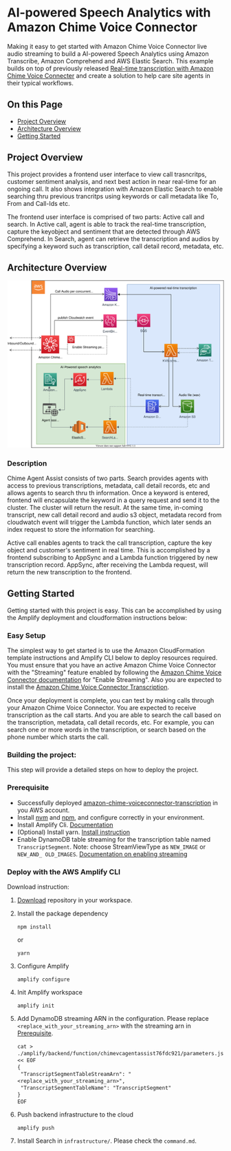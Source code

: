 # AI-powered Speech Analytics with Amazon Chime Voice Connector

Making it easy to get started with Amazon Chime Voice Connector live audio streaming to build a AI-powered Speech Analytics using Amazon Transcribe, Amazon Comprehend and AWS Elastic Search. This example builds on top of previously released [Real-time transcription with Amazon Chime Voice Connecter](https://github.com/aws-samples/amazon-chime-voiceconnector-transcription) and create a solution to help care site agents in their typical workflows.

## On this Page
- [Project Overview](#project-overview)
- [Architecture Overview](#architecture-overview)
- [Getting Started](#getting-started)

## Project Overview

This project provides a frontend user interface to view call trasncritps, customer sentiment analysis, and next best action in near real-time for an ongoing call. It also shows integration with Amazon Elastic Search to enable searching thru previous trancritps using keywords or call metadata like To, From and Call-Ids etc.

The frontend user interface is comprised of two parts: Active call and search. In Active call, agent is able to track the real-time transcription, capture the keyobject and sentiment that are detected through AWS Comprehend. In Search, agent can retrieve the transcription and audios by specifying a keyword such as transcription, call detail record, metadata, etc.

## Architecture Overview
![](images/agent-assist.svg)

### Description
Chime Agent Assist consists of two parts. Search provides agents with access to previous transcriptions, metadata, call detail records, etc and allows agents to search thru th information. Once a keyword is entered, frontend will encapsulate the keyword in a query request and send it to the cluster. The cluster will return the result. At the same time, in-coming transcript, new call detail record and audio s3 object, metadata record from cloudwatch event will trigger the Lambda function, which later sends an index request to store the information for searching.

Active call enables agents to track the call transcription, capture the key object and customer's sentiment in real time. This is accomplished by a frontend subscribing to AppSync and a Lambda function triggered by new transcription record. AppSync, after receiving the Lambda request, will return the new transcription to the frontend.

## Getting Started
Getting started with this project is easy. This can be accomplished by using the Amplify deployment and cloudformation instructions below:

### Easy Setup

The simplest way to get started is to use the Amazon CloudFormation template instructions and Amplify CLI below to deploy resources required. You must ensure that you have an active Amazon Chime Voice Connector with the "Streaming" feature enabled by following the [Amazon Chime Voice Connector documentation](https://docs.aws.amazon.com/chime/latest/ag/start-kinesis-vc.html) for "Enable Streaming". Also you are expected to install the [Amazon Chime Voice Connector Transcription](https://github.com/aws-samples/amazon-chime-voiceconnector-transcription).

Once your deployment is complete, you can test by making calls through your Amazon Chime Voice Connector. You are expected to receive transcription as the call starts. And you are able to search the call based on the transcription, metadata, call detail records, etc. For example, you can search one or more words in the transcription, or search based on the phone number which starts the call.

### Building the project:

This step will provide a detailed steps on how to deploy the project.

### Prerequisite
- Successfully deployed [amazon-chime-voiceconnector-transcription]((https://github.com/aws-samples/amazon-chime-voiceconnector-transcription)) in you AWS account.
- Install [nvm](https://github.com/nvm-sh/nvm) and [npm](https://www.npmjs.com/get-npm), and configure correctly in your environment.
- Install Amplify Cli. [Documentation](https://aws-amplify.github.io/docs/)
- (Optional) Install yarn. [Install instruction](https://classic.yarnpkg.com/en/docs/install)
- Enable DynamoDB table streaming for the transcription table named `TranscriptSegment`. Note: choose StreamViewType as `NEW_IMAGE` or `NEW_AND_
OLD_IMAGES`. [Documentation on enabling streaming](https://docs.aws.amazon.com/amazondynamodb/latest/developerguide/Streams.html#Streams.Enabling)

### Deploy with the AWS Amplify CLI

Download instruction:

1. [Download](https://github.com/aws-samples/chime-agent-assist) repository in your workspace.
2. Install the package dependency

    ```
    npm install
    ```
    or

    ```
    yarn
    ```
3. Configure Amplify

    ```
    amplify configure
    ```
4. Init Amplify workspace

    ```
    amplify init
    ```
5. Add DynamoDB streaming ARN in the configuration. Please replace `<replace_with_your_streaming_arn>` with the streaming arn in [Prerequisite](#prerequisite).

    ```
    cat > ./amplify/backend/function/chimevcagentassist76fdc921/parameters.json << EOF
    {
     "TranscriptSegmentTableStreamArn": "<replace_with_your_streaming_arn>",
     "TranscriptSegmentTableName": "TranscriptSegment"
    }
    EOF
    ```
6. Push backend infrastructure to the cloud

    ```
    amplify push
    ```
7. Install Search in `infrastructure/`. Please check the `command.md`.